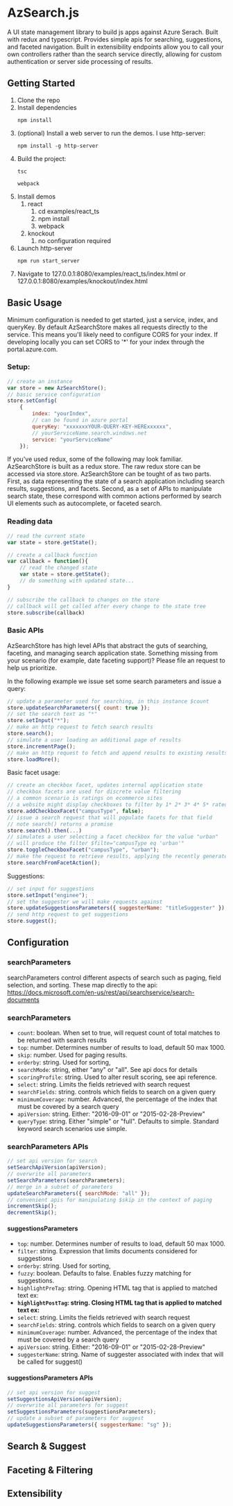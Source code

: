 # AzSearch.js

A UI state management library to build js apps against Azure Serach. Built with redux and typescript. Provides simple apis for searching, suggestions, and faceted navigation. Built in extensibility endpoints allow you to call your own controllers rather than the search service directly, allowing for custom authentication or server side processing of results.

## Getting Started
1. Clone the repo
2. Install dependencies 
   ``` 
   npm install 
   ```
3. (optional) Install a web server to run the demos. I use http-server:
   ```
   npm install -g http-server
   ```
4. Build the project:
    ```
    tsc
    ```
    ```
    webpack
    ```
5. Install demos
    1. react
        1. cd examples/react_ts
        2. npm install
        3. webpack
    2. knockout
        1. no configuration required
5. Launch http-server
   ```
   npm run start_server
   ```
6. Navigate to 127.0.0.1:8080/examples/react_ts/index.html or 127.0.0.1:8080/examples/knockout/index.html

## Basic Usage

Minimum configuration is needed to get started, just a service, index, and queryKey. By default AzSearchStore makes all requests directly to the service. This means you'll likely need to configure CORS for your index. If developing locally you can set CORS to '*' for your index through the portal.azure.com. 

### Setup:

```js
// create an instance
var store = new AzSearchStore();
// basic service configuration
store.setConfig(
    { 
        index: "yourIndex", 
        // can be found in azure portal
        queryKey: "xxxxxxxYOUR-QUERY-KEY-HERExxxxxx", 
        // yourServiceName.search.windows.net
        service: "yourServiceName" 
    });
```

If you've used redux, some of the following may look familiar. AzSearchStore is built as a redux store. The raw redux store can be accessed via store.store. AzSearchStore can be tought of as two parts. First, as data representing the state of a search application including search results, suggestions, and facets. Second, as a set of APIs to manipulate search state, these correspond with common actions performed by search UI elements such as autocomplete, or faceted search.

### Reading data

```js
// read the current state
var state = store.getState();

// create a callback function
var callback = function(){
    // read the changed state
    var state = store.getState();
    // do something with updated state...
}

// subscribe the callback to changes on the store
// callback will get called after every change to the state tree
store.subscribe(callback)
```

### Basic APIs

AzSearchStore has high level APIs that abstract the guts of searching, faceting, and managing search application state. Something missing from your scenario (for example, date faceting support)? Please file an request to help us prioritize. 

In the following example we issue set some search parameters and issue a query:

```js
// update a parameter used for searching, in this instance $count
store.updateSearchParameters({ count: true });
// set the search text as "*"
store.setInput("*");
// make an http request to fetch search results
store.search();
// simulate a user loading an additional page of results
store.incrementPage();
// make an http request to fetch and append results to existing results
store.loadMore();
```

Basic facet usage:

```js
// create an checkbox facet, updates internal application state
// checkbox facets are used for discrete value filtering
// a common scenario is ratings on ecommerce sites 
// a website might display checkboxes to filter by 1* 2* 3* 4* 5* rated products
store.addCheckboxFacet("campusType", false);
// issue a search request that will populate facets for that field
// note search() returns a promise 
store.search().then(...)
// simulates a user selecting a facet checkbox for the value "urban"
// will produce the filter $filte="campusType eq 'urban'"
store.toggleCheckboxFacet("campusType", "urban");
// make the request to retrieve results, applying the recently generated filter
store.searchFromFacetAction();
```

Suggestions:

```js
// set input for suggestions
store.setInput("enginee");
// set the suggester we will make requests against
store.updateSuggestionsParameters({ suggesterName: "titleSuggester" });
// send http request to get suggestions
store.suggest();
```

## Configuration

### searchParameters

searchParameters control different aspects of search such as paging, field selection, and sorting. These map directly to the api: https://docs.microsoft.com/en-us/rest/api/searchservice/search-documents 

### searchParameters

* `count`: boolean. When set to true, will request count of total matches to be returned with search results
* `top`: number. Determines number of results to load, default 50 max 1000.
* `skip`: number. Used for paging results. 
* `orderby`: string. Used for sorting,
* `searchMode`: string, either "any" or "all". See api docs for details
* `scoringProfile`: string. Used to alter result scoring, see api reference.
* `select`: string. Limits the fields retrieved with search request
* `searchFields`: string. controls which fields to search on a given query
* `minimumCoverage`: number. Advanced, the percentage of the index that must be covered by a search query
* `apiVersion`: string. Either: "2016-09-01" or "2015-02-28-Preview"
* `queryType`: string. Either "simple" or "full". Defaults to simple. Standard keyword search scenarios use simple.

### searchParameters APIs

```js
// set api version for search
setSearchApiVersion(apiVersion);
// overwrite all parameters
setSearchParameters(searchParameters);
// merge in a subset of parameters
updateSearchParameters({ searchMode: "all" });
// convenient apis for manipulating $skip in the context of paging
incrementSkip();
decrementSkip();
```

#### suggestionsParameters

* `top`: number. Determines number of results to load, default 50 max 1000.
* `filter`: string. Expression that limits documents considered for suggestions
* `orderby`: string. Used for sorting,
* `fuzzy`: boolean. Defaults to false. Enables fuzzy matching for suggestions.
* `highlightPreTag`: string. Opening HTML tag that is applied to matched text ex: <b>
* `highlightPostTag`: string. Closing HTML tag that is applied to matched text ex: </b>
* `select`: string. Limits the fields retrieved with search request
* `searchFields`: string. controls which fields to search on a given query
* `minimumCoverage`: number. Advanced, the percentage of the index that must be covered by a search query
* `apiVersion`: string. Either: "2016-09-01" or "2015-02-28-Preview"
* `suggesterName`: string. Name of suggester associated with index that will be called for suggest()

#### suggestionsParameters APIs

```js
// set api version for suggest
setSuggestionsApiVersion(apiVersion);
// overwrite all parameters for suggest
setSuggestionsParameters(suggestionsParameters);
// update a subset of parameters for suggest
updateSuggestionsParameters({ suggesterName: "sg" });

```

## Search & Suggest

## Faceting & Filtering

## Extensibility
